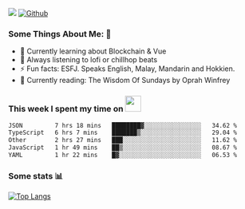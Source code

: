 ![](https://visitor-badge.laobi.icu/badge?page_id=seanho96.seanho96)
[![Github](https://img.shields.io/github/followers/seanho96?label=Follow&style=social)](https://github.com/seanho96)

### Some Things About Me: 👋
- 🌱 Currently learning about Blockchain & Vue
- :musical_note: Always listening to lofi or chillhop beats
- :zap: Fun facts: ESFJ. Speaks English, Malay, Mandarin and Hokkien.
- :book: Currently reading: The Wisdom Of Sundays by Oprah Winfrey

### This week I spent my time on <img src="https://media.giphy.com/media/SvQzkTQb3ZwKcj1QTO/giphy.gif" width="32">

<!--START_SECTION:waka-->

```txt
JSON         7 hrs 18 mins   ████████▓░░░░░░░░░░░░░░░░   34.62 %
TypeScript   6 hrs 7 mins    ███████▒░░░░░░░░░░░░░░░░░   29.04 %
Other        2 hrs 27 mins   ███░░░░░░░░░░░░░░░░░░░░░░   11.62 %
JavaScript   1 hr 49 mins    ██▒░░░░░░░░░░░░░░░░░░░░░░   08.67 %
YAML         1 hr 22 mins    █▓░░░░░░░░░░░░░░░░░░░░░░░   06.53 %
```

<!--END_SECTION:waka-->

### Some stats 📊

[![Top Langs](https://github-readme-stats.vercel.app/api/top-langs/?username=seanho96&layout=compact&theme=graywhite)](https://github.com/anuraghazra/github-readme-stats)
<br/>
<!-- ![GitHub stats](https://github-readme-stats.vercel.app/api?username=seanho96&show_icons=true&theme=graywhite)-->

